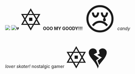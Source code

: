  <figure> <img src=https://i.pinimg.com/564x/71/2f/fa/712ffa515b9dd273ba30d1471b38cae7.jpg <figure> <img src=https://pbs.twimg.com/profile_images/1451618222910976006/QCvpFI26_400x400.jpg <span style='font-size:100px;'>&#128148;</span> <span style='font-size:100px;'>&#128303;</span> <b>OOO MY GOODY!!!</b> <span style='font-size:100px;'>&#128546;</span> <i> candy lover skater! </i> nostalgic gamer <span style='font-size:100px;'>&#128303;</span> <span style='font-size:100px;'>&#128148;</span> 
